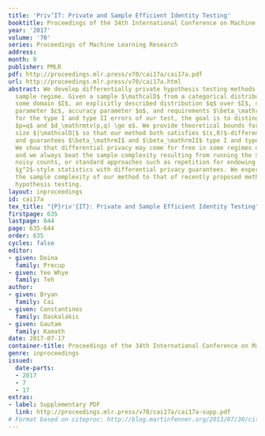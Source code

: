 ```yaml
---
title: 'Priv’IT: Private and Sample Efficient Identity Testing'
booktitle: Proceedings of the 34th International Conference on Machine Learning
year: '2017'
volume: '70'
series: Proceedings of Machine Learning Research
address: 
month: 0
publisher: PMLR
pdf: http://proceedings.mlr.press/v70/cai17a/cai17a.pdf
url: http://proceedings.mlr.press/v70/cai17a.html
abstract: We develop differentially private hypothesis testing methods for the small
  sample regime. Given a sample $\mathcalD$ from a categorical distribution $p$ over
  some domain $Σ$, an explicitly described distribution $q$ over $Σ$, some privacy
  parameter $ε$, accuracy parameter $α$, and requirements $\beta_\mathrmI$ and $\beta_\mathrmII$
  for the type I and type II errors of our test, the goal is to distinguish between
  $p=q$ and $d_\mathrmtv(p,q) \ge α$. We provide theoretical bounds for the sample
  size $|\mathcalD|$ so that our method both satisfies $(ε,0)$-differential privacy,
  and guarantees $\beta_\mathrmI$ and $\beta_\mathrmII$ type I and type II errors.
  We show that differential privacy may come for free in some regimes of parameters,
  and we always beat the sample complexity resulting from running the $χ^2$-test with
  noisy counts, or standard approaches such as repetition for endowing non-private
  $χ^2$-style statistics with differential privacy guarantees. We experimentally compare
  the sample complexity of our method to that of recently proposed methods for private
  hypothesis testing.
layout: inproceedings
id: cai17a
tex_title: "{P}riv'{IT}: Private and Sample Efficient Identity Testing"
firstpage: 635
lastpage: 644
page: 635-644
order: 635
cycles: false
editor:
- given: Doina
  family: Precup
- given: Yee Whye
  family: Teh
author:
- given: Bryan
  family: Cai
- given: Constantinos
  family: Daskalakis
- given: Gautam
  family: Kamath
date: 2017-07-17
container-title: Proceedings of the 34th International Conference on Machine Learning
genre: inproceedings
issued:
  date-parts:
  - 2017
  - 7
  - 17
extras:
- label: Supplementary PDF
  link: http://proceedings.mlr.press/v70/cai17a/cai17a-supp.pdf
# Format based on citeproc: http://blog.martinfenner.org/2013/07/30/citeproc-yaml-for-bibliographies/
---
```

